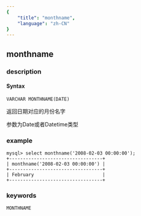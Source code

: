 ```yaml
---
{
    "title": "monthname",
    "language": "zh-CN"
}
---
```


<!-- 
Licensed to the Apache Software Foundation (ASF) under one
or more contributor license agreements.  See the NOTICE file
distributed with this work for additional information
regarding copyright ownership.  The ASF licenses this file
to you under the Apache License, Version 2.0 (the
"License"); you may not use this file except in compliance
with the License.  You may obtain a copy of the License at

  http://www.apache.org/licenses/LICENSE-2.0

Unless required by applicable law or agreed to in writing,
software distributed under the License is distributed on an
"AS IS" BASIS, WITHOUT WARRANTIES OR CONDITIONS OF ANY
KIND, either express or implied.  See the License for the
specific language governing permissions and limitations
under the License.
-->

## monthname
### description
#### Syntax

`VARCHAR MONTHNAME(DATE)`


返回日期对应的月份名字

参数为Date或者Datetime类型

### example

```
mysql> select monthname('2008-02-03 00:00:00');
+----------------------------------+
| monthname('2008-02-03 00:00:00') |
+----------------------------------+
| February                         |
+----------------------------------+
```

### keywords

    MONTHNAME
